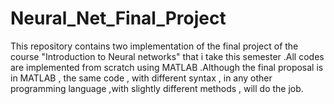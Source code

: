 # Neural_Net_Final_Project
This repository contains two implementation of the final project of the course "Introduction to Neural networks" that i take this semester .All codes are implemented from scratch using MATLAB .Although the final proposal is in MATLAB , the same code , with different syntax , in any other programming language ,with slightly different methods , will do the job.
